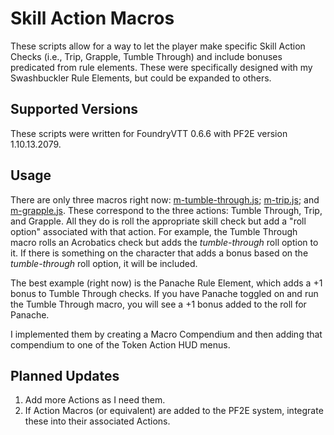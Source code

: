 # Skill Action Macros

These scripts allow for a way to let the player make specific Skill Action Checks (i.e., Trip, Grapple, Tumble Through) and include bonuses predicated from rule elements. These were specifically designed with my Swashbuckler Rule Elements, but could be expanded to others.

## Supported Versions

These scripts were written for FoundryVTT 0.6.6 with PF2E version 1.10.13.2079.

## Usage

There are only three macros right now: [m-tumble-through.js](m-tumble-through.js); [m-trip.js](m-trip.js); and [m-grapple.js](m-grapple.js). These correspond to the three actions: Tumble Through, Trip, and Grapple. All they do is roll the appropriate skill check but add a "roll option" associated with that action. For example, the Tumble Through macro rolls an Acrobatics check but adds the _tumble-through_ roll option to it. If there is something on the character that adds a bonus based on the _tumble-through_ roll option, it will be included.

The best example (right now) is the Panache Rule Element, which adds a +1 bonus to Tumble Through checks. If you have Panache toggled on and run the Tumble Through macro, you will see a +1 bonus added to the roll for Panache.

I implemented them by creating a Macro Compendium and then adding that compendium to one of the Token Action HUD menus.

## Planned Updates

1. Add more Actions as I need them.
2. If Action Macros (or equivalent) are added to the PF2E system, integrate these into their associated Actions.